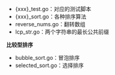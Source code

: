 
- {xxx}_test.go：对应的测试脚本
- {xxx}_sort.go：各种排序算法
- reverse_nums.go：翻转数组
- lcp_str.go：两个字符串的最长公共前缀


**比较型排序**

- bubble_sort.go：冒泡排序
- selected_sort.go：选择排序